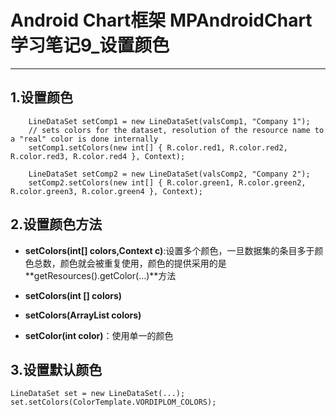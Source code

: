 # Android Chart框架 MPAndroidChart学习笔记9_设置颜色
---
## 1.设置颜色 ##
		LineDataSet setComp1 = new LineDataSet(valsComp1, "Company 1");
	  	// sets colors for the dataset, resolution of the resource name to a "real" color is done internally
	  	setComp1.setColors(new int[] { R.color.red1, R.color.red2, R.color.red3, R.color.red4 }, Context);
	
	  	LineDataSet setComp2 = new LineDataSet(valsComp2, "Company 2");
	  	setComp2.setColors(new int[] { R.color.green1, R.color.green2, R.color.green3, R.color.green4 }, Context);

## 2.设置颜色方法 ##

- **setColors(int[] colors,Context c)**:设置多个颜色，一旦数据集的条目多于颜色总数，颜色就会被重复使用，颜色的提供采用的是**getResources().getColor(...)**方法

- **setColors(int [] colors)**

- **setColors(ArrayList<Integer> colors)**

- **setColor(int color)**：使用单一的颜色

## 3.设置默认颜色 ##

	LineDataSet set = new LineDataSet(...);
	set.setColors(ColorTemplate.VORDIPLOM_COLORS);

